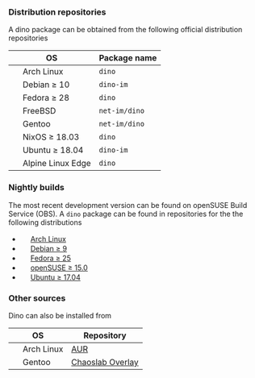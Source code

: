 ### Distribution repositories
A dino package can be obtained from the following official distribution repositories

| OS                  | Package name |
| ------------------- | ------ |
| <img src="https://upload.wikimedia.org/wikipedia/commons/a/a5/Archlinux-icon-crystal-64.svg" height="16"/> Arch Linux          | `dino`  |
| <img src="https://upload.wikimedia.org/wikipedia/commons/8/80/Ardebian_logo.svg" height="16"/> Debian ≥ 10 | `dino-im` |
| <img src="https://upload.wikimedia.org/wikipedia/commons/3/3f/Fedora_logo.svg" height="16"/> Fedora ≥ 28 | `dino` |
| <img src="https://upload.wikimedia.org/wikipedia/commons/3/31/Farm-Fresh_freebsd.png" height="16"/> FreeBSD | `net-im/dino` |
| <img src="https://upload.wikimedia.org/wikipedia/commons/thumb/1/19/Gentoo_Logo_Vector.svg/986px-Gentoo_Logo_Vector.svg.png" height="16"/> Gentoo | `net-im/dino` |
| <img src="https://cdn.rawgit.com/NixOS/nixos-artwork/master/logo/nix-snowflake.svg" height="16"/> NixOS ≥ 18.03 | `dino` |
| <img src="https://upload.wikimedia.org/wikipedia/commons/thumb/9/94/Ubuntu_logoib.svg/1200px-Ubuntu_logoib.svg.png" height="16"/> Ubuntu ≥ 18.04 | `dino-im` |
| <img src="https://i.imgur.com/4VH9EgI.png" height="16"> Alpine Linux Edge | `dino` |

### Nightly builds
The most recent development version can be found on openSUSE Build Service (OBS). A `dino` package can be found in repositories for the the following distributions

* <img src="https://upload.wikimedia.org/wikipedia/commons/a/a5/Archlinux-icon-crystal-64.svg" height="16"/> [Arch Linux](https://software.opensuse.org/download.html?project=network:messaging:xmpp:dino&package=dino)
* <img src="https://upload.wikimedia.org/wikipedia/commons/8/80/Ardebian_logo.svg" height="16"/> [Debian ≥ 9](https://software.opensuse.org/download.html?project=network:messaging:xmpp:dino&package=dino)
* <img src="https://upload.wikimedia.org/wikipedia/commons/3/3f/Fedora_logo.svg" height="16"/> [Fedora ≥ 25](https://software.opensuse.org/download.html?project=network:messaging:xmpp:dino&package=dino)
* <img src="https://upload.wikimedia.org/wikipedia/commons/thumb/d/d0/OpenSUSE_Logo.svg/800px-OpenSUSE_Logo.svg.png" height="16"/> [openSUSE ≥ 15.0](https://software.opensuse.org/download.html?project=network:messaging:xmpp:dino&package=dino)
* <img src="https://upload.wikimedia.org/wikipedia/commons/thumb/9/94/Ubuntu_logoib.svg/1200px-Ubuntu_logoib.svg.png" height="16"/> [Ubuntu ≥ 17.04](https://software.opensuse.org/download.html?project=network:messaging:xmpp:dino&package=dino)

### Other sources
Dino can also be installed from

| OS                  | Repository |
| ------------------- | ------ |
| <img src="https://upload.wikimedia.org/wikipedia/commons/a/a5/Archlinux-icon-crystal-64.svg" height="16"/> Arch Linux          | [AUR](https://aur.archlinux.org/packages/dino-git/)  |
| <img src="https://upload.wikimedia.org/wikipedia/commons/thumb/1/19/Gentoo_Logo_Vector.svg/986px-Gentoo_Logo_Vector.svg.png" height="16"/> Gentoo        | [Chaoslab Overlay](https://gitlab.com/chaoslab/chaoslab-overlay/tree/master/net-im/dino) |
